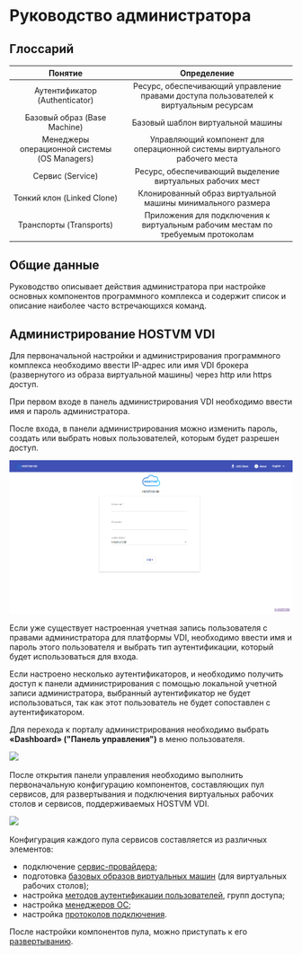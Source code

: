 # Руководство администратора

## Глоссарий

|                    Понятие                   |                                       Определение                                      |
| :------------------------------------------: | :------------------------------------------------------------------------------------: |
|        Аутентификатор (Authenticator)        | Ресурс, обеспечивающий управление правами доступа пользователей к виртуальным ресурсам |
|         Базовый образ (Base Machine)         |                            Базовый шаблон виртуальной машины                           |
| Менеджеры операционной системы (OS Managers) |       Управляющий компонент для операционной системы виртуального рабочего места       |
|               Сервис (Service)               |                Ресурс, обеспечивающий выделение виртуальных рабочих мест               |
|          Тонкий клон (Linked Clone)          |               Клонированный образ виртуальной машины минимального размера              |
|            Транспорты (Transports)           |     Приложения для подключения к виртуальным рабочим местам по требуемым протоколам    |

## Общие данные

Руководство описывает действия администратора при настройке основных компонентов программного комплекса и содержит список и описание наиболее часто встречающихся команд.

## Администрирование HOSTVM VDI

Для первоначальной настройки и администрирования программного комплекса необходимо ввести IP-адрес или имя VDI брокера (развернутого из образа виртуальной машины) через http или https доступ.

При первом входе в панель администрирования VDI необходимо ввести имя и пароль администратора.

После входа, в панели администрирования можно изменить пароль, создать или выбрать новых пользователей, которым будет разрешен доступ.

![](../../.gitbook/assets/base-img-pub1.png)

Если уже существует настроенная учетная запись пользователя с правами администратора для платформы VDI, необходимо ввести имя и пароль этого пользователя и выбрать тип аутентификации, который будет использоваться для входа.

Если настроено несколько аутентификаторов, и необходимо получить доступ к панели администрирования с помощью локальной учетной записи администратора, выбранный аутентификатор не будет использоваться, так как этот пользователь не будет сопоставлен с аутентификатором.

Для перехода к порталу администрирования необходимо выбрать **«Dashboard» ("Панель управления")** в меню пользователя.

![](../../.gitbook/assets/vdi\_ag2.png)

После открытия панели управления необходимо выполнить первоначальную конфигурацию компонентов, составляющих пул сервисов, для развертывания и подключения виртуальных рабочих столов и сервисов, поддерживаемых HOSTVM VDI.

![](../../.gitbook/assets/vdi\_ag3.png)

Конфигурация каждого пула сервисов составляется из различных элементов:&#x20;

* подключение [сервис-провайдера](service-providers/);
* подготовка [базовых образов виртуальных машин](base-image-preparation/) (для виртуальных рабочих столов);
* настройка [методов аутентификации пользователей](authenticators/), групп доступа;
* настройка [менеджеров ОС](os-managers.md);
* настройка [протоколов подключения](transports.md).&#x20;

После настройки компонентов пула, можно приступать к его [развертыванию](service-pools.md).


